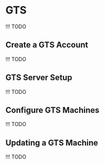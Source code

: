 # GTS

!!! TODO

## Create a GTS Account

!!! TODO

## GTS Server Setup

!!! TODO

## Configure GTS Machines

!!! TODO

## Updating a GTS Machine

!!! TODO
